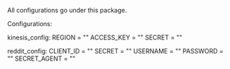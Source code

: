 All configurations go under this package.

Configurations:

kinesis_config:
    REGION = ""
    ACCESS_KEY = ""
    SECRET = ""

reddit_config:
    CLIENT_ID = ""
    SECRET = ""
    USERNAME = ""
    PASSWORD = ""
    SECRET_AGENT = ""
